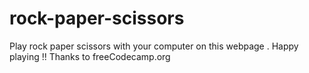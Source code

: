 # rock-paper-scissors
Play rock paper scissors with your computer on this webpage . Happy playing !!
Thanks to freeCodecamp.org
